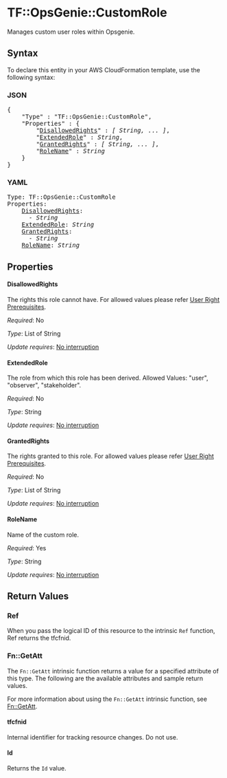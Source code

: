 # TF::OpsGenie::CustomRole

Manages custom user roles within Opsgenie.

## Syntax

To declare this entity in your AWS CloudFormation template, use the following syntax:

### JSON

<pre>
{
    "Type" : "TF::OpsGenie::CustomRole",
    "Properties" : {
        "<a href="#disallowedrights" title="DisallowedRights">DisallowedRights</a>" : <i>[ String, ... ]</i>,
        "<a href="#extendedrole" title="ExtendedRole">ExtendedRole</a>" : <i>String</i>,
        "<a href="#grantedrights" title="GrantedRights">GrantedRights</a>" : <i>[ String, ... ]</i>,
        "<a href="#rolename" title="RoleName">RoleName</a>" : <i>String</i>
    }
}
</pre>

### YAML

<pre>
Type: TF::OpsGenie::CustomRole
Properties:
    <a href="#disallowedrights" title="DisallowedRights">DisallowedRights</a>: <i>
      - String</i>
    <a href="#extendedrole" title="ExtendedRole">ExtendedRole</a>: <i>String</i>
    <a href="#grantedrights" title="GrantedRights">GrantedRights</a>: <i>
      - String</i>
    <a href="#rolename" title="RoleName">RoleName</a>: <i>String</i>
</pre>

## Properties

#### DisallowedRights

The rights this role cannot have. For allowed values please refer [User Right Prerequisites](https://docs.opsgenie.com/docs/custom-user-role-api#section-user-right-prerequisites).

_Required_: No

_Type_: List of String

_Update requires_: [No interruption](https://docs.aws.amazon.com/AWSCloudFormation/latest/UserGuide/using-cfn-updating-stacks-update-behaviors.html#update-no-interrupt)

#### ExtendedRole

The role from which this role has been derived. Allowed Values: "user", "observer", "stakeholder".

_Required_: No

_Type_: String

_Update requires_: [No interruption](https://docs.aws.amazon.com/AWSCloudFormation/latest/UserGuide/using-cfn-updating-stacks-update-behaviors.html#update-no-interrupt)

#### GrantedRights

The rights granted to this role. For allowed values please refer [User Right Prerequisites](https://docs.opsgenie.com/docs/custom-user-role-api#section-user-right-prerequisites).

_Required_: No

_Type_: List of String

_Update requires_: [No interruption](https://docs.aws.amazon.com/AWSCloudFormation/latest/UserGuide/using-cfn-updating-stacks-update-behaviors.html#update-no-interrupt)

#### RoleName

Name of the custom role.

_Required_: Yes

_Type_: String

_Update requires_: [No interruption](https://docs.aws.amazon.com/AWSCloudFormation/latest/UserGuide/using-cfn-updating-stacks-update-behaviors.html#update-no-interrupt)

## Return Values

### Ref

When you pass the logical ID of this resource to the intrinsic `Ref` function, Ref returns the tfcfnid.

### Fn::GetAtt

The `Fn::GetAtt` intrinsic function returns a value for a specified attribute of this type. The following are the available attributes and sample return values.

For more information about using the `Fn::GetAtt` intrinsic function, see [Fn::GetAtt](https://docs.aws.amazon.com/AWSCloudFormation/latest/UserGuide/intrinsic-function-reference-getatt.html).

#### tfcfnid

Internal identifier for tracking resource changes. Do not use.

#### Id

Returns the <code>Id</code> value.

